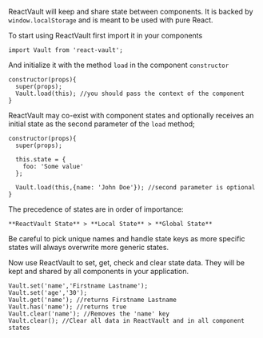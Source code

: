 ReactVault will keep and share state between components. It is backed by
`window.localStorage` and is meant to be used with pure React.

To start using ReactVault first import it in your components

    import Vault from 'react-vault';

And initialize it with the method `load` in the component `constructor`

    constructor(props){
      super(props);
      Vault.load(this); //you should pass the context of the component
    }

ReactVault may co-exist with component states and optionally receives an initial
state as the second parameter of the `load` method;

    constructor(props){
      super(props);

      this.state = {
        foo: 'Some value'
      };

      Vault.load(this,{name: 'John Doe'}); //second parameter is optional
    }

The precedence of states are in order of importance:

    **ReactVault State** > **Local State** > **Global State**  

Be careful to pick unique names and handle state keys as more specific states
will always overwrite more generic states.

Now use ReactVault to set, get, check and clear state data. They will be kept
and shared by all components in your application.

    Vault.set('name','Firstname Lastname');
    Vault.set('age','30');
    Vault.get('name'); //returns Firstname Lastname
    Vault.has('name'); //returns true
    Vault.clear('name'); //Removes the 'name' key
    Vault.clear(); //Clear all data in ReactVault and in all component states
